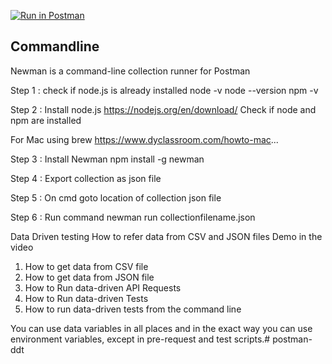 [![Run in Postman](https://run.pstmn.io/button.svg)](https://app.getpostman.com/run-collection/457511ff990af3e590d4?action=collection%2Fimport#?env%5BProdEnvironment%5D=W3sia2V5IjoiaG9zdCIsInZhbHVlIjoiaHR0cHM6Ly9yZXFyZXMuaW4iLCJlbmFibGVkIjp0cnVlLCJ0eXBlIjoiZGVmYXVsdCIsInNlc3Npb25WYWx1ZSI6Imh0dHBzOi8vcmVxcmVzLmluIiwic2Vzc2lvbkluZGV4IjowfV0=)



Commandline
-----------------------
Newman is a command-line collection runner for Postman

Step 1 : check if node.js is already installed
             node -v
  node --version
             npm -v

Step 2 : Install node.js
             https://nodejs.org/en/download/
             Check if node and npm are installed

For Mac using brew
https://www.dyclassroom.com/howto-mac...

Step 3 : Install Newman
             npm install -g newman

Step 4 : Export collection as json file

Step 5 : On cmd goto location of collection json file

Step 6 : Run command
 newman run collectionfilename.json

Data Driven testing
How to refer data from CSV and JSON files
Demo in the video
1. How to get data from CSV file
2. How to get data from JSON file
3. How to Run data-driven API Requests
4. How to Run data-driven Tests
5. How to run data-driven tests from the command line

You can use data variables in all places and in the exact way you can use environment variables, except in pre-request and test scripts.# postman-ddt
